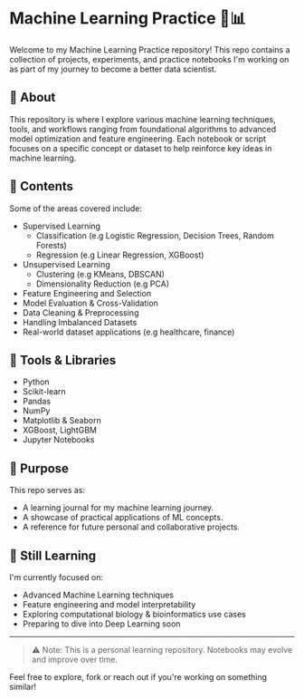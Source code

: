 # Machine Learning Practice 🧠📊

Welcome to my Machine Learning Practice repository! This repo contains a collection of projects, experiments, and practice notebooks I'm working on as part of my journey to become a better data scientist.

## 🧭 About

This repository is where I explore various machine learning techniques, tools, and workflows ranging from foundational algorithms to advanced model optimization and feature engineering. Each notebook or script focuses on a specific concept or dataset to help reinforce key ideas in machine learning.

## 📁 Contents

Some of the areas covered include:

- Supervised Learning
  - Classification (e.g Logistic Regression, Decision Trees, Random Forests)
  - Regression (e.g Linear Regression, XGBoost)
- Unsupervised Learning
  - Clustering (e.g KMeans, DBSCAN)
  - Dimensionality Reduction (e.g PCA)
- Feature Engineering and Selection
- Model Evaluation & Cross-Validation
- Data Cleaning & Preprocessing
- Handling Imbalanced Datasets
- Real-world dataset applications (e.g healthcare, finance)

## 🔧 Tools & Libraries

- Python
- Scikit-learn
- Pandas
- NumPy
- Matplotlib & Seaborn
- XGBoost, LightGBM
- Jupyter Notebooks

## 📌 Purpose

This repo serves as:

- A learning journal for my machine learning journey.
- A showcase of practical applications of ML concepts.
- A reference for future personal and collaborative projects.  

## 🚀 Still Learning

I'm currently focused on:

- Advanced Machine Learning techniques  
- Feature engineering and model interpretability  
- Exploring computational biology & bioinformatics use cases  
- Preparing to dive into Deep Learning soon  

---

> ⚠️ Note: This is a personal learning repository. Notebooks may evolve and improve over time.

Feel free to explore, fork or reach out if you're working on something similar!
